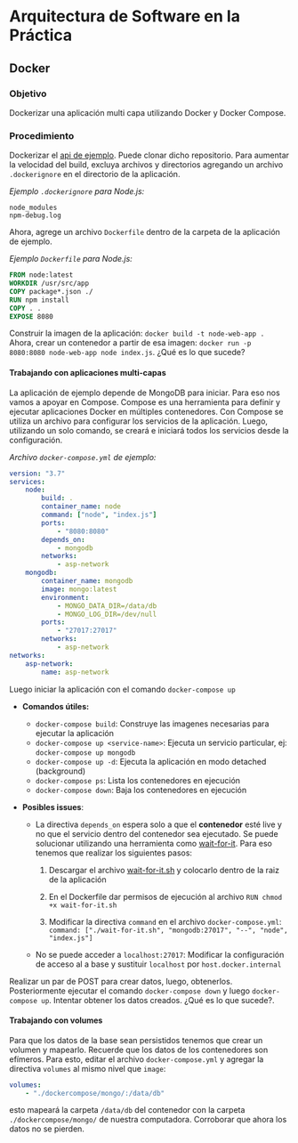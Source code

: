 # Arquitectura de Software en la Práctica
## Docker

### Objetivo

Dockerizar una aplicación multi capa utilizando Docker y Docker Compose.

### Procedimiento

Dockerizar el [api de ejemplo]([https://github.com/pablovilas/sa-course-examples/tree/master/c7/orders-api-rest). Puede clonar dicho repositorio.
Para aumentar la velocidad del build, excluya archivos y directorios agregando un archivo `.dockerignore` en el directorio de la aplicación.

*Ejemplo `.dockerignore` para Node.js:*

```
node_modules
npm-debug.log
```

Ahora, agrege un archivo `Dockerfile` dentro de la carpeta de la aplicación de ejemplo.

*Ejemplo `Dockerfile` para Node.js:*

```dockerfile
FROM node:latest
WORKDIR /usr/src/app
COPY package*.json ./
RUN npm install
COPY . .
EXPOSE 8080
```

Construir la imagen de la aplicación: `docker build -t node-web-app .`
Ahora, crear un contenedor a partir de esa imagen: `docker run -p 8080:8080 node-web-app node index.js`.
¿Qué es lo que sucede?

#### Trabajando con aplicaciones multi-capas

La aplicación de ejemplo depende de MongoDB para iniciar. Para eso nos vamos a apoyar en Compose.
Compose es una herramienta para definir y ejecutar aplicaciones Docker en múltiples contenedores. Con Compose se utiliza un archivo para configurar los servicios de la aplicación. Luego, utilizando un solo comando, se creará e iniciará todos los servicios desde la configuración.

*Archivo `docker-compose.yml` de ejemplo:*

```yml
version: "3.7"
services:
    node:
        build: .
        container_name: node
        command: ["node", "index.js"]
        ports:
            - "8080:8080"
        depends_on:
            - mongodb
        networks:
            - asp-network
    mongodb:
        container_name: mongodb
        image: mongo:latest
        environment:
            - MONGO_DATA_DIR=/data/db
            - MONGO_LOG_DIR=/dev/null
        ports:
            - "27017:27017"
        networks:
            - asp-network
networks:
    asp-network:
        name: asp-network
```

Luego iniciar la aplicación con el comando `docker-compose up`

* **Comandos útiles:**
    * `docker-compose build`: Construye las imagenes necesarias para ejecutar la aplicación
    * `docker-compose up <service-name>`: Ejecuta un servicio particular, ej: `docker-compose up mongodb`
    * `docker-compose up -d`: Ejecuta la aplicación en modo detached (background)
    * `docker-compose ps`: Lista los contenedores en ejecución
    * `docker-compose down`: Baja los contenedores en ejecución

* **Posibles issues**: 
    * La directiva `depends_on` espera solo a que el **contenedor** esté live y no que el servicio dentro del contenedor sea ejecutado. 
    Se puede solucionar utilizando una herramienta como [wait-for-it](https://github.com/vishnubob/wait-for-it). Para eso tenemos que realizar los siguientes pasos:

        1. Descargar el archivo [wait-for-it.sh](https://raw.githubusercontent.com/vishnubob/wait-for-it/master/wait-for-it.sh) y colocarlo dentro de la raiz de la aplicación

        2. En el Dockerfile dar permisos de ejecución al archivo `RUN chmod +x wait-for-it.sh`

        3. Modificar la directiva `command` en el archivo `docker-compose.yml`: `command: ["./wait-for-it.sh", "mongodb:27017", "--", "node", "index.js"]`

    * No se puede acceder a `localhost:27017`: Modificar la configuración de acceso al a base y sustituir `localhost` por `host.docker.internal`


Realizar un par de POST para crear datos, luego, obtenerlos. Posteriormente ejecutar el comando `docker-compose down` y luego `docker-compose up`. Intentar obtener los datos creados.
¿Qué es lo que sucede?.

#### Trabajando con volumes

Para que los datos de la base sean persistidos tenemos que crear un volumen y mapearlo. Recuerde que los datos de los contenedores son efímeros.
Para esto, editar el archivo `docker-compose.yml` y agregar la directiva `volumes` al mismo nivel que `image`:
```yml
volumes:
    - "./dockercompose/mongo/:/data/db"
```

esto mapeará la carpeta `/data/db` del contenedor con la carpeta `./dockercompose/mongo/` de nuestra computadora.
Corroborar que ahora los datos no se pierden.